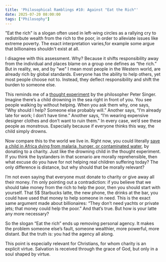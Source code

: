 ```yaml
---
title: 'Philosophical Ramblings #10: Against "Eat the Rich"'
date: 2025-07-20 08:00:00
tags: ["Philosophy"]
---
```


"Eat the rich" is a slogan often used in left-wing circles as a rallying cry to redistribute wealth from the rich to the poor, in order to alleviate issues like extreme poverty. The exact interpretation varies,for example some argue that billionaires shouldn't exist at all.

I disagree with this assessment. Why? Because it shifts responsibility away from the individual and places blame on a group one defines as “the rich.” But in reality, we, and by "we" I mean most people in the Western world, are already rich by global standards. Everyone has the ability to help others, yet most people choose not to. Instead, they deflect responsibility and shift the burden to someone else.

This reminds me of a [thought experiment](https://rintintin.colorado.edu/~vancecd/phil308/Singer2.pdf) by the philosopher Peter Singer. Imagine there’s a child drowning in the sea right in front of you. You see people walking by without helping. When you ask them why, one says, “Why should I help? Someone else probably will.” Another says, “I’m already late for work; I don’t have time.” Another says, “I’m wearing expensive designer clothes and don’t want to ruin them.” In every case, we’d see these people as monstrous. Especially because if everyone thinks this way, the child simply drowns.

Now compare this to the world we live in. Right now, you could literally [save a child in Africa dying from malaria, hunger, or contaminated water](https://www.thelifeyoucansave.org/impact-calculator/), by donating to a charity. Just like the drowning child in the thought experiment. If you think the bystanders in that scenario are morally reprehensible, then what excuse do you have for not helping real children suffering today? The only difference is distance, but why should that be morally relevant?

I’m not even saying that everyone must donate to charity or give away all their money. I’m only pointing out a contradiction: if you believe that we should take money from the rich to help the poor, then you should start with yourself. That 5$ Starbucks latte, the new phone, the drinks at the bar, you could have used that money to help someone in need. This is the exact same argument made about billionaires: “They don’t need yachts or private jets; that money could help the poor.” And that’s true. But how is your latte any more necessary?

So the slogan “Eat the rich” ends up removing personal agency. It makes the problem someone else’s fault, someone wealthier, more powerful, more distant. But the truth is: you had the agency all along.

This point is especially relevant for Christians, for whom charity is an explicit virtue. Salvation is received through the grace of God, but only in a soul shaped by virtue.
